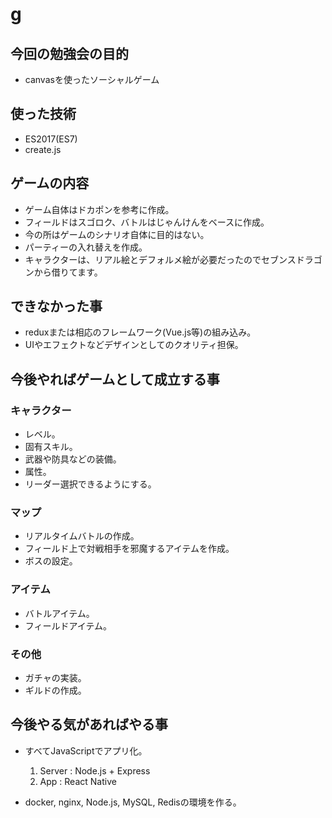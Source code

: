 # g

## 今回の勉強会の目的

* canvasを使ったソーシャルゲーム

## 使った技術

* ES2017(ES7)
* create.js

## ゲームの内容

* ゲーム自体はドカポンを参考に作成。
* フィールドはスゴロク、バトルはじゃんけんをベースに作成。
* 今の所はゲームのシナリオ自体に目的はない。
* パーティーの入れ替えを作成。
* キャラクターは、リアル絵とデフォルメ絵が必要だったのでセブンスドラゴンから借りてます。

## できなかった事

* reduxまたは相応のフレームワーク(Vue.js等)の組み込み。
* UIやエフェクトなどデザインとしてのクオリティ担保。

## 今後やればゲームとして成立する事

### キャラクター

* レベル。
* 固有スキル。
* 武器や防具などの装備。
* 属性。
* リーダー選択できるようにする。

### マップ

* リアルタイムバトルの作成。
* フィールド上で対戦相手を邪魔するアイテムを作成。
* ボスの設定。

### アイテム

* バトルアイテム。
* フィールドアイテム。

### その他

* ガチャの実装。
* ギルドの作成。

## 今後やる気があればやる事

* すべてJavaScriptでアプリ化。
  1. Server : Node.js + Express
  2. App : React Native

* docker, nginx, Node.js, MySQL, Redisの環境を作る。
